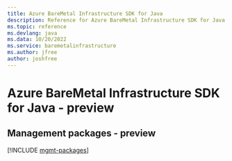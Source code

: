 ```yaml
---
title: Azure BareMetal Infrastructure SDK for Java
description: Reference for Azure BareMetal Infrastructure SDK for Java
ms.topic: reference
ms.devlang: java
ms.data: 10/20/2022
ms.service: baremetalinfrastructure
ms.author: jfree
author: joshfree
---
```

# Azure BareMetal Infrastructure SDK for Java - preview

## Management packages - preview
[!INCLUDE [mgmt-packages](baremetal-infrastructure-mgmt-index.md)]